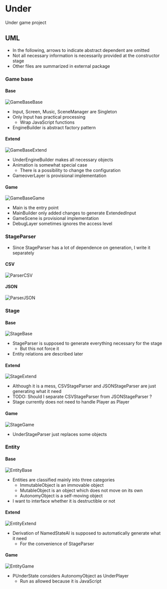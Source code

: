 # Under
Under game project

## UML
- In the following, arrows to indicate abstract dependent are omitted
- Not all necessary information is necessarily provided at the constructor stage
- Other files are summarized in external package

### Game base
#### Base
![GameBaseBase](https://raw.githubusercontent.com/Expine/Under/develop/out/uml/gamebase/Base/GameBaseBase.png)
- Input, Screen, Music, SceneManager are Singleton
- Only Input has practical processing
    - Wrap JavaScript functions
- EngineBuilder is abstract factory pattern

#### Extend
![GameBaseExtend](https://raw.githubusercontent.com/Expine/Under/develop/out/uml/gamebase/Extend/GameBaseExtend.png)
- UnderEngineBuilder makes all necessary objects
- Animation is somewhat special case
    - There is a possibility to change the configuration
- GameoverLayer is provisional implementation

#### Game
![GameBaseGame](https://raw.githubusercontent.com/Expine/Under/develop/out/uml/gamebase/Game/GameBaseGame.png)
- Main is the entry point
- MainBuilder only added changes to generate ExtendedInput
- GameScene is provisional implementation
- DebugLayer sometimes ignores the access level

### StageParser
- Since StageParser has a lot of dependence on generation, I write it separately
#### CSV
![ParserCSV](https://raw.githubusercontent.com/Expine/Under/develop/out/uml/parser/CSV/ParserCSV.png)

#### JSON
![ParserJSON](https://raw.githubusercontent.com/Expine/Under/develop/out/uml/parser/JSON/ParserJSON.png)

### Stage
#### Base
![StageBase](https://raw.githubusercontent.com/Expine/Under/develop/out/uml/stage/Base/StageBase.png)
- StageParser is supposed to generate everything necessary for the stage
    - But this not force it
- Entity relations are described later

#### Extend
![StageExtend](https://raw.githubusercontent.com/Expine/Under/develop/out/uml/stage/Extend/StageExtend.png)
- Although it is a mess, CSVStageParser and JSONStageParser are just generating what it need
- TODO: Should I separate CSVStageParser from JSONStageParser ?
- Stage currently does not need to handle Player as Player

#### Game
![StageGame](https://raw.githubusercontent.com/Expine/Under/develop/out/uml/stage/Game/StageGame.png)
- UnderStageParser just replaces some objects

### Entity
#### Base
![EntityBase](https://raw.githubusercontent.com/Expine/Under/develop/out/uml/entity/Base/EntityBase.png)
- Entities are classified mainly into three categories
    - ImmutableObject is an immovable object
    - MutableObject is an object which does not move on its own
    - AutonomyObject is a self-moving object
- I want to interface whether it is destructible or not

#### Extend
![EntityExtend](https://raw.githubusercontent.com/Expine/Under/develop/out/uml/entity/Extend/EntityExtend.png)
- Derivation of NamedStateAI is supposed to automatically generate what it need
    - For the convenience of StageParser

#### Game
![EntityGame](https://raw.githubusercontent.com/Expine/Under/develop/out/uml/entity/Game/EntityGame.png)
- PUnderState considers AutonomyObject as UnderPlayer
    - Run as allowed because it is JavaScript

